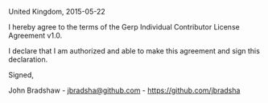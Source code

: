 United Kingdom, 2015-05-22

I hereby agree to the terms of the Gerp Individual Contributor License
Agreement v1.0.

I declare that I am authorized and able to make this agreement and sign this
declaration.

Signed,

John Bradshaw - jbradsha@github.com - https://github.com/jbradsha
